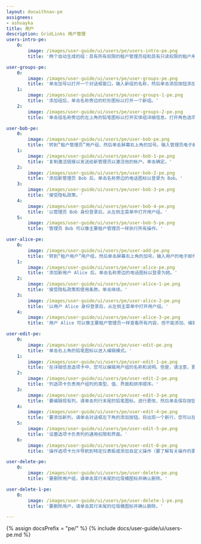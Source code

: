 ```yaml
---
layout: docwithnav-pe
assignees:
- ashvayka
title: 用户
description: GridLinks 用户管理
users-intro-pe:
    0:
        image: /images/user-guide/ui/users/pe/users-intro-pe.png
        title: '两个自动生成的组：具有所有权限的租户管理员组和具有只读权限的租户用户组。'

user-groups-pe:
    0:
        image: /images/user-guide/ui/users/pe/user-groups-pe.png
        title: '单击加号以打开一个对话框窗口，输入新组的名称，然后单击添加按钮添加新组。'
    1:
        image: /images/user-guide/ui/users/pe/user-groups-1-pe.png
        title: '添加组后，单击名称旁边的栏形图标以打开一个新组。'
    2:
        image: /images/user-guide/ui/users/pe/user-groups-2-pe.png
        title: '单击组名称旁边的左上角的铅笔图标以打开实体组详细信息。打开角色选项卡，然后单击加号图标以添加新角色。'

user-bob-pe:
    0:
        image: /images/user-guide/ui/users/pe/user-bob-pe.png
        title: '转到“租户管理员”用户组，然后单击屏幕右上角的加号。输入管理员电子邮件地址、名字和姓氏。单击添加按钮以添加新管理员。'
    1:
        image: /images/user-guide/ui/users/pe/user-bob-1-pe.png
        title: '复制激活链接以发送给新管理员以激活他的帐户。单击确定。'
    2:
        image: /images/user-guide/ui/users/pe/user-bob-2-pe.png
        title: '添加新管理员 Bob 后，单击名称旁边的电话图标以登录为 Bob。'
    3:
        image: /images/user-guide/ui/users/pe/user-bob-3-pe.png
        title: '接受隐私政策。'
    4:
        image: /images/user-guide/ui/users/pe/user-bob-4-pe.png
        title: '以管理员 Bob 身份登录后，从左侧主菜单中打开用户组。'
    5:
        image: /images/user-guide/ui/users/pe/user-bob-5-pe.png
        title: '管理员 Bob 可以像主要租户管理员一样执行所有操作。'

user-alice-pe:
    0:
        image: /images/user-guide/ui/users/pe/user-add-pe.png
        title: '转到“租户用户”用户组，然后单击屏幕右上角的加号。输入用户的电子邮件地址、名字和姓氏。单击添加按钮以添加新用户。'
    1:
        image: /images/user-guide/ui/users/pe/user-alice-pe.png
        title: '添加新用户 Alice 后，单击名称旁边的电话图标以登录为她。'
    2:
        image: /images/user-guide/ui/users/pe/user-alice-1-pe.png
        title: '接受隐私政策和使用条款。单击继续。'
    3:
        image: /images/user-guide/ui/users/pe/user-alice-2-pe.png
        title: '以用户 Alice 身份登录后，从左侧主菜单中打开用户组。'
    4:
        image: /images/user-guide/ui/users/pe/user-alice-3-pe.png
        title: '用户 Alice 可以像主要租户管理员一样查看所有内容，但不能添加、编辑或删除实体。'

user-edit-pe:
    0:
        image: /images/user-guide/ui/users/pe/user-edit-pe.png
        title: '单击右上角的铅笔图标以进入编辑模式。'
    1:
        image: /images/user-guide/ui/users/pe/user-edit-1-pe.png
        title: '在详细信息选项卡中，您可以编辑用户组的名称和说明。但是，请注意，更改说明不会影响用户组的权限。'
    2:
        image: /images/user-guide/ui/users/pe/user-edit-2-pe.png
        title: '列选项卡负责用户组列的类型、值、界面和排序顺序。'
    3:
        image: /images/user-guide/ui/users/pe/user-edit-3-pe.png
        title: '要编辑现有列，请单击列行末尾的铅笔图标。进行更改，然后单击保存按钮以应用更改。（要了解有关单元格样式功能的更多信息，请参阅下面的链接）'
    4:
        image: /images/user-guide/ui/users/pe/user-edit-4-pe.png
        title: '要添加新列，请单击对话框左下角的添加按钮。将出现一个新行，您可以在其中添加列。'
    5:
        image: /images/user-guide/ui/users/pe/user-edit-5-pe.png
        title: '设置选项卡负责列的通用权限和界面。'
    6:
        image: /images/user-guide/ui/users/pe/user-edit-6-pe.png
        title: '操作选项卡允许导航到特定仪表板或添加自定义操作（要了解有关操作的更多信息，请参阅下面的链接）。'

user-delete-pe:
    0:
        image: /images/user-guide/ui/users/pe/user-delete-pe.png
        title: '要删除用户组，请单击其行末尾的垃圾桶图标并确认删除。'

user-delete-1-pe:
    0:
        image: /images/user-guide/ui/users/pe/user-delete-1-pe.png
        title: '要删除用户，请单击其行末尾的垃圾桶图标并确认删除。'

---
```


{% assign docsPrefix = "pe/" %}
{% include docs/user-guide/ui/users-pe.md %}